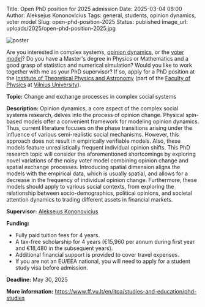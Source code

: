 Title: Open PhD position for 2025 admission
Date: 2025-03-04 08:00
Author: Aleksejus Kononovicius
Tags: general, students, opinion dynamics, voter model
Slug: open-phd-position-2025
Status: published
Image_url: uploads/2025/open-phd-position-2025.jpg

![poster]({static}/uploads/2025/open-phd-position-2025.jpg)

Are you interested in complex systems, [opinion dynamics](/tag/opinion-dynamics/), or the [voter
model](/tag/voter-model/)? Do you have a Master's degree in Physics or
Mathematics and a good grasp of statistics and numerical simulation? Would you
like to work together with me as your PhD supervisor? If so, apply for a PhD
position at the [Institute of Theoretical Physics and
Astronomy](https://www.ff.vu.lt/en/itpa/) (part of the [Faculty of
Physics](https://www.ff.vu.lt/en/) at [Vilnius
University](https://www.vu.lt/en/)).
<!--more-->

**Topic:** Change and exchange processes in complex social systems

**Description:** Opinion dynamics, a core aspect of the complex social
systems research, delves into the process of opinion change. Physical
spin-based models offer a convenient framework for modeling opinion
dynamics. Thus, current literature focuses on the phase transitions arising
under the influence of various semi-realistic social mechanisms. However,
this approach does not result in empirically verifiable models. Also, these
models feature unrealistically frequent individual opinion shifts. This PhD
research topic will consider the aforementioned shortcomings by exploring
novel variations of the noisy voter model combining opinion change and
spatial exchange processes. Introducing spatial dimension aligns the models
with the empirical data, which is usually spatial, and allows for a decrease
in the frequency of individual opinion change. Furthermore, these models
should apply to various social contexts, from exploring the relationship
between socio-demographics, political opinions, and societal attention
dynamics to trading different assets in financial markets.

**Supervisor:** [Aleksejus Kononovicius](https://kononovicius.lt/)

**Funding:**
    
* Fully paid tuition fees for 4 years.
* A tax-free scholarship for 4 years (€15,960 per annum during first year and €18,480 in the subsequent years).
* Additional financial support is provided to cover travel expenses.
* If you are not an EU/EEA national, you will need to apply for a student study visa before admission.

**Deadline:** May 30, 2025

**More information:**
<https://www.ff.vu.lt/en/itpa/studies-and-education/phd-studies>

